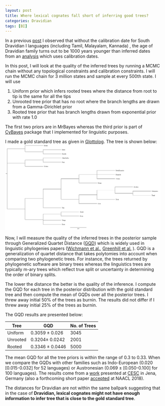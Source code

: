 ```yaml
---
layout: post
title: Where lexical cognates fall short of inferring good trees?
categories: Dravidian
tags: [BI]
---
```


In a previous [post](https://github.com/PhyloStar/dravidian-dating/wiki/Is-the-Dravidian-family-3800-or-4500-or-5000-years-old%3F) I observed that without the calibration date for South Dravidian I languages (including Tamil, Malayalam, Kannada) , the age of Dravidian family turns out to be 1000 years younger than inferred dates from an [analysis](http://rsos.royalsocietypublishing.org/content/5/3/171504) which uses calibration dates.

In this post, I will look at the quality of the inferred trees by running a MCMC chain without any topological constraints and calibration constraints. I will run the MCMC chain for 3 million states and sample at every 500th state. I will use 
1. Uniform prior which infers rooted trees where the distance from root to tip is the same for all the tips
2. Unrooted tree prior that has no root where the branch lengths are drawn from a Gamma-Dirichlet prior
3. Rooted tree prior that has branch lengths drawn from exponential prior with rate 1.0

The first two priors are in MrBayes whereas the third prior is part of [CyBayes](https://github.com/PhyloStar/CyBayes) package that I implemented for linguistic purposes.

I made a gold standard tree as given in [Glottolog](http://glottolog.org/resource/languoid/id/drav1251). The tree is shown below:![Gold Tree](https://github.com/PhyloStar/dravidian-dating/blob/master/glotLog.tre.png)

Now, I will measure the quality of the inferred trees in the posterior sample through Generalized Quartet Distance ([GQD](http://journals.plos.org/plosone/article?id=10.1371/journal.pone.0020109)) which is widely used in linguistic phylogenies papers ([Wichmann et al.](http://booksandjournals.brillonline.com/content/journals/10.1163/221058212x648072), [Greenhill et al.](http://journals.plos.org/plosone/article?id=10.1371/journal.pone.0009573) ). GQD is a generalization of quartet distance that takes polytomies into account when comparing two phylogenetic trees. For instance, the trees returned by phylogenetic software are binary trees whereas the linguistics trees are typically m-ary trees which reflect true split or uncertainty in determining the order of binary splits.

The lower the distance the better is the quality of the inference. I compute the GQD for each tree in the posterior distribution with the gold standard tree and then compute the mean of GQDs over all the posterior trees. I threw away initial 50% of the trees as burnin. The results did not differ if I threw away initial 25% of the trees as burnin.

The GQD results are presented below:

Tree| GQD| No. of Trees
---|---|---
Uniform| 0.3059 ± 0.026| 3045
Unrooted| 0.3204± 0.0242|2001
Rooted| 0.3346 ± 0.0446| 5000

The mean GQD for all the tree priors is within the range of 0.3 to 0.33. When we compare the GQDs with other families such as Indo-European (0.020 [0.015-0.032] for 52 languages) or Austronesian (0.069 ± [0.050-0.100] for 100 languages). The results come from a [work](http://www.sfs.uni-tuebingen.de/~gjaeger/slides/slides_Jena_2017.pdf) presented at [CESC](https://www.shh.mpg.de/cescjena2017) in Jena, Germany (also a forthcoming short paper [accepted](https://naacl2018.wordpress.com/2018/03/02/list-of-accepted-papers/) at NAACL 2018).

The distances for Dravidian are not within the same ballpark suggesting that in the case of **Dravidian, lexical cognates might not have enough information to infer tree that is close to the gold standard tree**.

